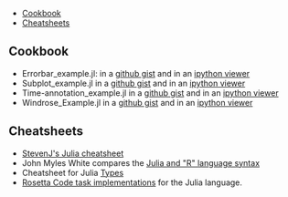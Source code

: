* [Cookbook](#cookbook)
* [Cheatsheets](#cheatsheets)

## Cookbook 
* Errorbar_example.jl: in a [github gist](https://gist.github.com/gizmaa/7199563) and in an [ipython viewer](http://nbviewer.ipython.org/7210792)
* Subplot_example.jl in a [github gist](https://gist.github.com/gizmaa/7199540) and in an [ipython viewer](http://nbviewer.ipython.org/7211037)
* Time-annotation_example.jl in a [github gist](https://gist.github.com/gizmaa/7199519) and in an [ipython viewer](http://nbviewer.ipython.org/7211049)
* Windrose_Example.jl in a [github gist](https://gist.github.com/gizmaa/7199478) and in an [ipython viewer](http:/nbviewer.ipython.org/7211059)


## Cheatsheets
* [StevenJ's Julia cheatsheet](http://math.mit.edu/%7Estevenj/Julia-cheatsheet.pdf)
* John Myles White compares the [Julia and "R" language syntax](http://www.johnmyleswhite.com/notebook/2012/04/09/comparing-julia-and-rs-vocabularies/)
* Cheatsheet for Julia [Types](https://github.com/tanmaykm/julia_types)
* [Rosetta Code task implementations](https://github.com/karbarcca/Rosetta-Julia) for the Julia language.

